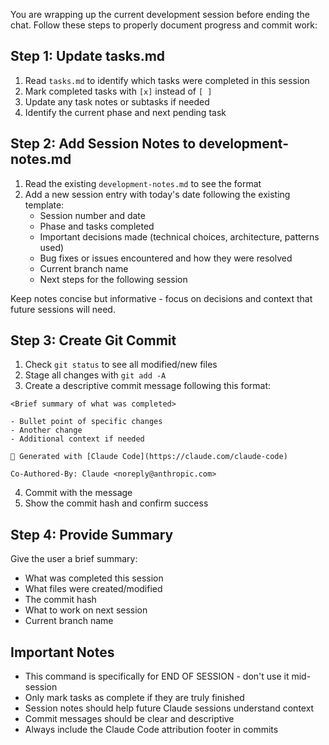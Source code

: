 You are wrapping up the current development session before ending the chat. Follow these steps to properly document progress and commit work:

## Step 1: Update tasks.md

1. Read `tasks.md` to identify which tasks were completed in this session
2. Mark completed tasks with `[x]` instead of `[ ]`
3. Update any task notes or subtasks if needed
4. Identify the current phase and next pending task

## Step 2: Add Session Notes to development-notes.md

1. Read the existing `development-notes.md` to see the format
2. Add a new session entry with today's date following the existing template:
   - Session number and date
   - Phase and tasks completed
   - Important decisions made (technical choices, architecture, patterns used)
   - Bug fixes or issues encountered and how they were resolved
   - Current branch name
   - Next steps for the following session

Keep notes concise but informative - focus on decisions and context that future sessions will need.

## Step 3: Create Git Commit

1. Check `git status` to see all modified/new files
2. Stage all changes with `git add -A`
3. Create a descriptive commit message following this format:

```
<Brief summary of what was completed>

- Bullet point of specific changes
- Another change
- Additional context if needed

🤖 Generated with [Claude Code](https://claude.com/claude-code)

Co-Authored-By: Claude <noreply@anthropic.com>
```

4. Commit with the message
5. Show the commit hash and confirm success

## Step 4: Provide Summary

Give the user a brief summary:
- What was completed this session
- What files were created/modified
- The commit hash
- What to work on next session
- Current branch name

## Important Notes

- This command is specifically for END OF SESSION - don't use it mid-session
- Only mark tasks as complete if they are truly finished
- Session notes should help future Claude sessions understand context
- Commit messages should be clear and descriptive
- Always include the Claude Code attribution footer in commits
